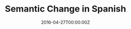 ---
title: Semantic Change in Spanish
summary: "DWUG ES: Diachronic Word Usage Graphs for Spanish"
tags:
- dataset
- spanish
- semantic change
- spanish
date: "2016-04-27T00:00:00Z"
authors:
- Frank D. Zamora-Reina
- Felipe Bravo-Marquez
- Dominik Schlechtweg

# Optional external URL for project (replaces project detail page).
external_link: https://zenodo.org/record/6433667#.YmGU7i8lP0o

image:
  caption: Photo by rawpixel on Unsplash
  focal_point: Smart

links:
# url_code: https://github.com/OpenCENIA/DashAI
# url_pdf: ""
# url_slides: ""
# url_video: ""
url_dataset: https://zenodo.org/record/6433667#.YmGS5y8lP0o

# Slides (optional).
#   Associate this project with Markdown slides.
#   Simply enter your slide deck's filename without extension.
#   E.g. `slides = "example-slides"` references `content/slides/example-slides.md`.
#   Otherwise, set `slides = ""`.
slides: ""
---